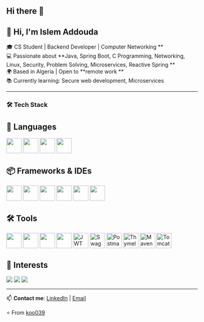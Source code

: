 ## Hi there 👋

<!--
**koo039/koo039** is a ✨ _special_ ✨ repository because its `README.md` (this file) appears on your GitHub profile.

Here are some ideas to get you started:

- 🔭 I’m currently working on ...
- 🌱 I’m currently learning ...
- 👯 I’m looking to collaborate on ...
- 🤔 I’m looking for help with ...
- 💬 Ask me about ...
- 📫 How to reach me: ...
- 😄 Pronouns: ...
- ⚡ Fun fact: .

-->
## 👋 Hi, I'm Islem Addouda

🎓 CS Student | Backend Developer | Computer Networking **  
💻 Passionate about **Java, Spring Boot, C Programming, Networking, Linux, Security, Problem Solving, Microservices, Reactive Spring **  
🌍 Based in Algeria | Open to **remote work **  
📚 Currently learning: Secure web development, Microservices

---

### 🛠️ Tech Stack

## 📝 Languages
<p>
  <img src="https://cdn.jsdelivr.net/gh/devicons/devicon/icons/java/java-original.svg" width="40" height="40"/> 
  <img src="https://cdn.jsdelivr.net/gh/devicons/devicon/icons/c/c-original.svg" width="40" height="40"/>
  <img src="https://cdn.jsdelivr.net/gh/devicons/devicon/icons/python/python-original.svg" width="40" height="40"/>
  <img src="https://cdn.jsdelivr.net/gh/devicons/devicon/icons/mysql/mysql-original.svg" width="40" height="40"/>
</p>

## 📦 Frameworks & IDEs
<p>
  <img src="https://cdn.jsdelivr.net/gh/devicons/devicon/icons/spring/spring-original.svg" width="40" height="40"/>
  <img src="https://cdn.jsdelivr.net/gh/devicons/devicon/icons/hibernate/hibernate-original.svg" width="40" height="40"/>
  <img src="https://cdn.jsdelivr.net/gh/devicons/devicon/icons/intellij/intellij-original.svg" width="40" height="40"/>
  <img src="https://cdn.jsdelivr.net/gh/devicons/devicon/icons/vscode/vscode-original.svg" width="40" height="40"/>
  <img src="https://cdn.jsdelivr.net/gh/devicons/devicon/icons/docker/docker-original.svg" width="40" height="40"/>
  <img src="https://cdn.jsdelivr.net/gh/devicons/devicon/icons/linux/linux-original.svg" width="40" height="40"/>
</p>

## 🛠 Tools
<p>
  <img src="https://cdn.jsdelivr.net/gh/devicons/devicon/icons/git/git-original.svg" width="40" height="40"/>
  <img src="https://cdn.jsdelivr.net/gh/devicons/devicon/icons/docker/docker-original.svg" width="40" height="40"/>
  <img src="https://cdn.jsdelivr.net/gh/devicons/devicon/icons/intellij/intellij-original.svg" width="40" height="40"/>
  <img src="https://cdn.jsdelivr.net/gh/devicons/devicon/icons/linux/linux-original.svg" width="40" height="40"/>
  <img src="https://www.svgrepo.com/show/306280/jsonwebtokens.svg" width="40" height="40" alt="JWT"/>
  <img src="https://www.svgrepo.com/show/342276/swagger.svg" width="40" height="40" alt="Swagger"/>
  <img src="https://www.svgrepo.com/show/354202/postman-icon.svg" width="40" height="40" alt="Postman"/>
  <img src="https://icons.iconarchive.com/icons/simpleicons-team/simple/128/thymeleaf-icon.png" width="40" height="40" alt="Thymeleaf"/>
  <img src="https://cdn.jsdelivr.net/gh/devicons/devicon/icons/maven/maven-original.svg" width="40" height="40" alt="Maven"/>
  <img src="https://cdn.jsdelivr.net/gh/devicons/devicon/icons/tomcat/tomcat-original.svg" width="40" height="40" alt="Tomcat"/>
</p>

## 🌱 Interests
<p>
  <img src="https://img.shields.io/badge/Cybersecurity-%23000000.svg?style=for-the-badge&logo=protonmail&logoColor=white"/>
  <img src="https://img.shields.io/badge/Backend_Development-%23007ACC.svg?style=for-the-badge&logo=java&logoColor=white"/>
  <img src="https://img.shields.io/badge/Open_Source-%23F1502F.svg?style=for-the-badge&logo=github&logoColor=white"/>
</p>


---

📫 **Contact me**: [LinkedIn](https://www.linkedin.com/in/islem-addouda-180488268/) | [Email](mailto:idouda34@gmail.com)  

⭐️ From [koo039](https://github.com/koo039)  


